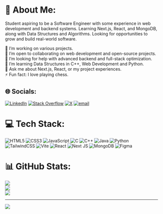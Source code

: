 # 💫 About Me:
Student aspiring to be a Software Engineer with some experience in web development and backend systems. Learning
Next.js, React, and MongoDB, along with Data Structures and Algorithms. Looking for opportunities to grow and build
real-world software.

🔭 I’m working on various projects.<br>👯 I’m open to collaborating on web development and open-source projects.<br>🤝 I’m looking for help with advanced backend and full-stack optimization.<br>🌱 I’m learning Data Structures in C++, Web Development and Python.<br>💬 Ask me about Next.js, React, or my project experiences.<br>⚡ Fun fact: I love playing chess.


## 🌐 Socials:
[![LinkedIn](https://img.shields.io/badge/LinkedIn-%230077B5.svg?logo=linkedin&logoColor=white)](https://linkedin.com/in/thisisiamaryan) [![Stack Overflow](https://img.shields.io/badge/-Stackoverflow-FE7A16?logo=stack-overflow&logoColor=white)](https://stackoverflow.com/users/20500969) [![X](https://img.shields.io/badge/X-black.svg?logo=X&logoColor=white)](https://x.com/Aryan_Sharma174) [![email](https://img.shields.io/badge/Email-D14836?logo=gmail&logoColor=white)](mailto:aryanshar17@gmail.com) 

# 💻 Tech Stack:
![HTML5](https://img.shields.io/badge/html5-%23E34F26.svg?style=for-the-badge&logo=html5&logoColor=white) ![CSS3](https://img.shields.io/badge/css3-%231572B6.svg?style=for-the-badge&logo=css3&logoColor=white) ![JavaScript](https://img.shields.io/badge/javascript-%23323330.svg?style=for-the-badge&logo=javascript&logoColor=%23F7DF1E) ![C](https://img.shields.io/badge/c-%2300599C.svg?style=for-the-badge&logo=c&logoColor=white) ![C++](https://img.shields.io/badge/c++-%2300599C.svg?style=for-the-badge&logo=c%2B%2B&logoColor=white) ![Java](https://img.shields.io/badge/java-%23ED8B00.svg?style=for-the-badge&logo=openjdk&logoColor=white) ![Python](https://img.shields.io/badge/python-3670A0?style=for-the-badge&logo=python&logoColor=ffdd54) ![TailwindCSS](https://img.shields.io/badge/tailwindcss-%2338B2AC.svg?style=for-the-badge&logo=tailwind-css&logoColor=white) ![Vite](https://img.shields.io/badge/vite-%23646CFF.svg?style=for-the-badge&logo=vite&logoColor=white) ![React](https://img.shields.io/badge/react-%2320232a.svg?style=for-the-badge&logo=react&logoColor=%2361DAFB) ![Next JS](https://img.shields.io/badge/Next-black?style=for-the-badge&logo=next.js&logoColor=white) ![MongoDB](https://img.shields.io/badge/MongoDB-%234ea94b.svg?style=for-the-badge&logo=mongodb&logoColor=white) ![Figma](https://img.shields.io/badge/figma-%23F24E1E.svg?style=for-the-badge&logo=figma&logoColor=white)
# 📊 GitHub Stats:
![](https://github-readme-stats.vercel.app/api?username=ThisIsIAmAryan&theme=dark&hide_border=false&include_all_commits=true&count_private=false)<br/>
![](https://github-readme-streak-stats.herokuapp.com/?user=ThisIsIAmAryan&theme=dark&hide_border=false)<br/>
![](https://github-readme-stats.vercel.app/api/top-langs/?username=ThisIsIAmAryan&theme=dark&hide_border=false&include_all_commits=true&count_private=false&layout=compact)

---
[![](https://visitcount.itsvg.in/api?id=ThisIsIAmAryan&icon=0&color=0)](https://visitcount.itsvg.in)

<!-- Proudly created with GPRM ( https://gprm.itsvg.in ) -->
